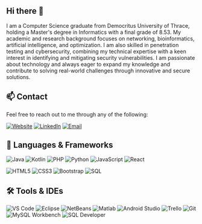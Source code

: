 ## Hi there 👋

<!--
**leutvag/leutvag** is a ✨ _special_ ✨ repository because its `README.md` (this file) appears on your GitHub profile.

Here are some ideas to get you started:

- 🔭 I’m currently working on ...
- 🌱 I’m currently learning ...
- 👯 I’m looking to collaborate on ...
- 🤔 I’m looking for help with ...
- 💬 Ask me about ...
- 📫 How to reach me: ...
- 😄 Pronouns: ...
- ⚡ Fun fact: ...
-->

I am a Computer Science graduate from Democritus University of Thrace, holding a Master's degree in Informatics with a final grade of 8.53. My academic and research background focuses on networking, bioinformatics, artificial intelligence, and optimization. I am also skilled in penetration testing and cybersecurity, combining my technical expertise with a keen interest in identifying and mitigating security vulnerabilities. I am passionate about technology and always eager to expand my knowledge and contribute to solving real-world challenges through innovative and secure solutions.

## 📫 Contact

Feel free to reach out to me through any of the following:

[![Website](https://img.shields.io/badge/Website-elvagio.gr-4CAF50?style=for-the-badge&logo=google-chrome&logoColor=white)](https://elvagio.gr)
[![LinkedIn](https://img.shields.io/badge/LinkedIn-0077B5?style=for-the-badge&logo=linkedin&logoColor=white)](https://www.linkedin.com/in/eleftherios-vagiotas-517963309/)
[![Email](https://img.shields.io/badge/Email-D14836?style=for-the-badge&logo=gmail&logoColor=white)](mailto:eleftheriosvagiota@gmail.com)


## 🧰 Languages & Frameworks

![Java](https://img.shields.io/badge/Java-007396?style=for-the-badge&logo=java&logoColor=white)
![Kotlin](https://img.shields.io/badge/Kotlin-0095D5?style=for-the-badge&logo=kotlin&logoColor=white)
![PHP](https://img.shields.io/badge/PHP-777BB4?style=for-the-badge&logo=php&logoColor=white)
![Python](https://img.shields.io/badge/Python-14354C?style=for-the-badge&logo=python&logoColor=white)
![JavaScript](https://img.shields.io/badge/JavaScript-323330?style=for-the-badge&logo=javascript&logoColor=F7DF1E)
![React](https://img.shields.io/badge/React-20232A?style=for-the-badge&logo=react&logoColor=61DAFB)

![HTML5](https://img.shields.io/badge/HTML5-E34F26?style=for-the-badge&logo=html5&logoColor=white)
![CSS3](https://img.shields.io/badge/CSS3-1572B6?style=for-the-badge&logo=css3&logoColor=white)
![Bootstrap](https://img.shields.io/badge/Bootstrap-7952B3?style=for-the-badge&logo=bootstrap&logoColor=white)
![SQL](https://img.shields.io/badge/SQL-4479A1?style=for-the-badge&logo=mysql&logoColor=white)


## 🛠️ Tools & IDEs

![VS Code](https://img.shields.io/badge/VS%20Code-007ACC?style=for-the-badge&logo=visual-studio-code&logoColor=white)
![Eclipse](https://img.shields.io/badge/Eclipse-2C2255?style=for-the-badge&logo=eclipse&logoColor=white)
![NetBeans](https://img.shields.io/badge/NetBeans-2F5BB7?style=for-the-badge&logo=netbeans&logoColor=white)
![Matlab](https://img.shields.io/badge/MATLAB-0076A8?style=for-the-badge&logo=matlab&logoColor=white)
![Android Studio](https://img.shields.io/badge/Android%20Studio-3DDC84?style=for-the-badge&logo=android&logoColor=white)
![Trello](https://img.shields.io/badge/Trello-0079BF?style=for-the-badge&logo=trello&logoColor=white)
![Git](https://img.shields.io/badge/Git-F05032?style=for-the-badge&logo=git&logoColor=white)
![MySQL Workbench](https://img.shields.io/badge/MySQL_Workbench-00758F?style=for-the-badge&logo=mysql&logoColor=white)
![SQL Developer](https://img.shields.io/badge/SQL_Developer-F80000?style=for-the-badge&logo=oracle&logoColor=white)



